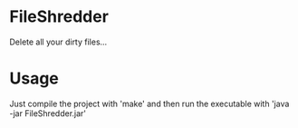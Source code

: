 # FileShredder
Delete all your dirty files...
# Usage
Just compile the project with 'make' and then run the executable with 'java -jar FileShredder.jar'
